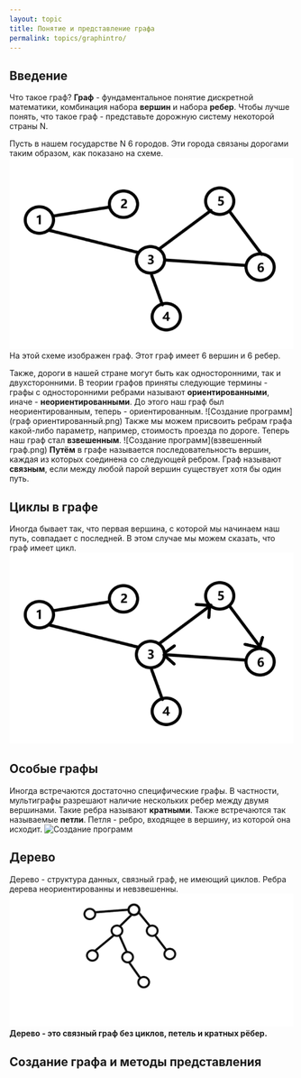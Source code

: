 ```yaml
---
layout: topic
title: Понятие и представление графа
permalink: topics/graphintro/
---
```

## Введение
Что такое граф? **Граф** - фундаментальное понятие дискретной математики, комбинация набора **вершин** и набора **ребер**. Чтобы лучше понять, что такое граф - представьте дорожную систему некоторой страны N.

Пусть в нашем государстве N 6 городов. Эти города связаны дорогами таким образом, как показано на схеме.
![Создание программ](графы.png)
На этой схеме изображен граф. Этот граф имеет 6 вершин и 6 ребер.

Также, дороги в нашей стране могут быть как односторонними, так и двухсторонними. В теории графов приняты следующие термины - графы с односторонними ребрами называют **ориентированными**, иначе - **неориентированными**. До этого наш граф был неориентированным, теперь - ориентированным.
![Создание программ](граф ориентированный.png)
Также мы можем присвоить ребрам графа какой-либо параметр, например, стоимость проезда по дороге. Теперь наш граф стал **взвешенным**.
![Создание программ](взвешенный граф.png)
**Путём** в графе называется последовательность вершин, каждая из которых соединена со следующей ребром. 
Граф  называют **связным**, если между любой парой вершин существует хотя бы один путь.

## Циклы в графе
Иногда бывает так, что первая вершина, с которой мы начинаем наш путь, совпадает с последней. В этом случае мы можем сказать, что граф имеет цикл.
![Создание программ](цикл.png)
## Особые графы
Иногда встречаются достаточно специфические графы. В частности, мультиграфы разрешают наличие нескольких ребер между двумя вершинами. Такие ребра называют **кратными**. Также встречаются так называемые **петли**. Петля - ребро, входящее в вершину, из которой она исходит.
![Создание программ](мультигграф.png)

## Дерево
Дерево - структура данных, связный граф, не имеющий  циклов. Ребра дерева неориентированны и невзвешенны.
![Создание программ](дерево.png)
**Дерево - это связный граф без циклов, петель и кратных рёбер.**

## Создание графа и методы представления
